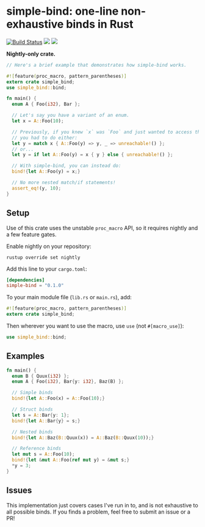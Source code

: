 # simple-bind: one-line non-exhaustive binds in Rust
[![Build Status](https://travis-ci.org/willcrichton/simple-bind.svg?branch=master)](https://travis-ci.org/willcrichton/simple-bind)
[![](https://img.shields.io/crates/v/simple-bind.svg)](https://crates.io/crates/simple-bind)
[![](https://docs.rs/simple-bind/badge.svg)](https://docs.rs/simple-bind/)

**Nightly-only crate.**

```rust
// Here's a brief example that demonstrates how simple-bind works.

#![feature(proc_macro, pattern_parentheses)]
extern crate simple_bind;
use simple_bind::bind;

fn main() {
  enum A { Foo(i32), Bar };

  // Let's say you have a variant of an enum.
  let x = A::Foo(10);

  // Previously, if you knew `x` was `Foo` and just wanted to access the inside,
  // you had to do either:
  let y = match x { A::Foo(y) => y, _ => unreachable!() };
  // or...
  let y = if let A::Foo(y) = x { y } else { unreachable!() };

  // With simple-bind, you can instead do:
  bind!{let A::Foo(y) = x;}

  // No more nested match/if statements!
  assert_eq!(y, 10);
}
```

## Setup

Use of this crate uses the unstable `proc_macro` API, so it requires nightly and a few feature gates.

Enable nightly on your repository:
```
rustup override set nightly
```

Add this line to your `cargo.toml`:
```toml
[dependencies]
simple-bind = "0.1.0"
```

To your main module file (`lib.rs` or `main.rs`), add:
```rust
#![feature(proc_macro, pattern_parentheses)]
extern crate simple_bind;
```

Then wherever you want to use the macro, use `use` (not `#[macro_use]`):
```rust
use simple_bind::bind;
```

## Examples

```rust
fn main() {
  enum B { Quux(i32) };
  enum A { Foo(i32), Bar{y: i32}, Baz(B) };

  // Simple binds
  bind!{let A::Foo(x) = A::Foo(10);}

  // Struct binds
  let s = A::Bar{y: 1};
  bind!{let A::Bar{y} = s;}

  // Nested binds
  bind!{let A::Baz(B::Quux(x)) = A::Baz(B::Quux(10));}

  // Reference binds
  let mut s = A::Foo(10);
  bind!{let &mut A::Foo(ref mut y) = &mut s;}
  *y = 3;
}
```

## Issues

This implementation just covers cases I've run in to, and is not exhaustive to all possible binds. If you finds a problem, feel free to submit an issue or a PR!
